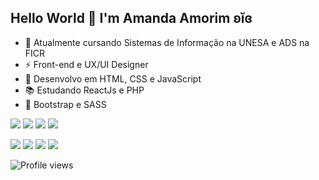 ## Hello World 👋 I'm Amanda Amorim ʚĭɞ
- 🔭 Atualmente cursando Sistemas de Informação na UNESA e ADS na FICR
- ⚡ Front-end e UX/UI Designer
- 🌱 Desenvolvo em HTML, CSS e JavaScript
- 📚 Estudando ReactJs e PHP
- 🚀 Bootstrap e SASS

<a href="https://www.behance.net/amandavsamorim" target="_blank"><img src="https://img.shields.io/badge/-Behance-A995DA?style=for-the-badge&logo=behance&logoColor=white"></a>
<a href="https://drive.google.com/file/d/1SdoHyVHIJg9050ZXbDp4w02GIHPf0DIl/view?usp=sharing" target="_blank"><img src="https://img.shields.io/badge/Currículo-bf91f3?style=for-the-badge&logo=About.me&logoColor=white"></a>
<a href="https://www.figma.com/@amandavsamorim"><img src="https://img.shields.io/badge/Figma_community-bf91f3?style=for-the-badge&logo=figma&logoColor=white" target="_blank"></a>
<a href="https://www.linkedin.com/in/amandavsamorim" target="_blank"><img src="https://img.shields.io/badge/-LinkedIn-bf91f3?style=for-the-badge&logo=linkedin&logoColor=white" target="_blank"></a>

<div align="left">
<img height="120em" src="https://github-profile-summary-cards.vercel.app/api/cards/profile-details?username=amandavsadev&theme=tokyonight"/> 
<img height="120em" src="https://github-readme-stats.vercel.app/api?username=amandavsadev&show_icons=true&theme=tokyonight&include_all_commits=true&count_private=false&hide_border=true"/> <img height="120em" src="https://github-readme-stats.vercel.app/api/top-langs/?username=amandavsadev&layout=compact&langs_count=7&theme=tokyonight&hide_border=true"/> <img height="120em" src="https://github-readme-streak-stats.herokuapp.com/?user=amandavsadev&theme=tokyonight&hide_border=true">
<p align="left"> <img src="https://komarev.com/ghpvc/?username=amandavsadev&color=bf91f3" alt="Profile views"/></p>
</div>







<!--
<div align="center">
<img height="150em" src="https://github-profile-summary-cards.vercel.app/api/cards/profile-details?username=amandavsadev&theme=tokyonight"/> 
<img height="150em" src="https://github-readme-stats.vercel.app/api?username=amandavsadev&show_icons=true&theme=tokyonight&include_all_commits=true&count_private=false&hide_border=true"/> <img height="150em" src="https://github-readme-stats.vercel.app/api/top-langs/?username=amandavsadev&layout=compact&langs_count=7&theme=tokyonight&hide_border=true"/> <img height="150em" src="https://github-readme-streak-stats.herokuapp.com/?user=amandavsadev&theme=tokyonight&hide_border=true">

 ##
</div>
  
<div>
  <h3>Learning 🌱: </h3><img align="center" alt="Amanda-HTML" height="35" width="45" src="https://raw.githubusercontent.com/devicons/devicon/master/icons/html5/html5-original.svg">
  <img align="center" alt="Amanda-CSS" height="35" width="45" src="https://raw.githubusercontent.com/devicons/devicon/master/icons/css3/css3-original.svg">
  <img align="center" alt="Amanda-Js" height="35" width="45" src="https://cdn.jsdelivr.net/gh/devicons/devicon/icons/javascript/javascript-original.svg">
  <img align="center" alt="Amanda-Figma" height="35" width="45" src="https://raw.githubusercontent.com/devicons/devicon/master/icons/bootstrap/bootstrap-original.svg">
  <img align="center" alt="Amanda-Figma" height="35" width="45" src="https://raw.githubusercontent.com/devicons/devicon/master/icons/sass/sass-original.svg">
 <img align="center" alt="Amanda-Figma" height="35" width="45" src="https://raw.githubusercontent.com/devicons/devicon/master/icons/react/react-original.svg">
  <img align="center" alt="Amanda-git" height="35" width="45" src="https://cdn.jsdelivr.net/gh/devicons/devicon/icons/git/git-original.svg"> 
  <img align="right" alt="Amanda-Pic" height="170" src="https://tr.rbxcdn.com/30fc638f6285bdfe639403a54ddbff03/420/420/Image/Png">
</div>
  
##
 
<div>
  <a href="https://www.linkedin.com/in/amandaamorimdev" target="_blank"><img src="https://img.shields.io/badge/-LinkedIn-%230077B5?style=for-the-badge&logo=linkedin&logoColor=white" target="_blank"></a> 
  <a href = "https://amandavsadev.github.io/formValidacao-JS/form.html"><img src="https://img.shields.io/badge/Gmail-D14836?style=for-the-badge&logo=gmail&logoColor=white" target="_blank"></a>
  <a href="https://t.me/amandavsamorim"><img src="https://img.shields.io/badge/Telegram-2CA5E0?style=for-the-badge&logo=telegram&logoColor=white"></a>
  <a href="https://www.instagram.com/amandavsamorim/" target="_blank"><img src="https://img.shields.io/badge/Instagram-E4405F?style=for-the-badge&logo=instagram&logoColor=white"></a>
  <a href="https://drive.google.com/file/d/1IeWE0sKfysKd4X0DniYMuRoGDqVb6naX/view?usp=sharing" target="_blank"><img src="https://img.shields.io/badge/Currículo-blueviolet?style=for-the-badge"></a>
 <p align="left"> <img src="https://komarev.com/ghpvc/?username=amandavsadev&color=blueviolet" alt="Profile views"/></p>
</div>
